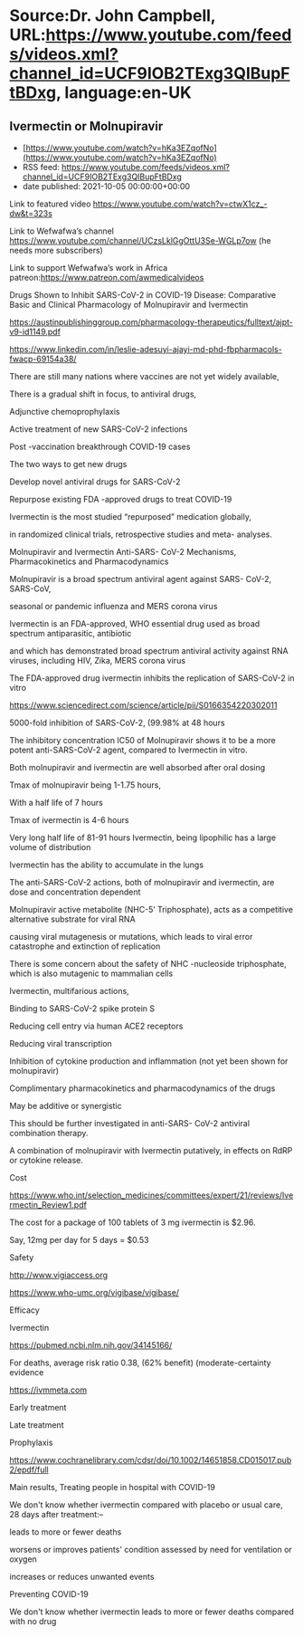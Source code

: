 # Source:Dr. John Campbell, URL:https://www.youtube.com/feeds/videos.xml?channel_id=UCF9IOB2TExg3QIBupFtBDxg, language:en-UK

## Ivermectin or Molnupiravir
 - [https://www.youtube.com/watch?v=hKa3EZqofNo](https://www.youtube.com/watch?v=hKa3EZqofNo)
 - RSS feed: https://www.youtube.com/feeds/videos.xml?channel_id=UCF9IOB2TExg3QIBupFtBDxg
 - date published: 2021-10-05 00:00:00+00:00

Link to featured video
https://www.youtube.com/watch?v=ctwX1cz_-dw&t=323s

Link to Wefwafwa’s channel
https://www.youtube.com/channel/UCzsLklGgOttU3Se-WGLp7ow
(he needs more subscribers)

Link to support Wefwafwa’s work in Africa
patreon:https://www.patreon.com/awmedicalvideos

Drugs Shown to Inhibit SARS-CoV-2 in COVID-19 Disease: Comparative Basic and Clinical Pharmacology of Molnupiravir and Ivermectin
 
https://austinpublishinggroup.com/pharmacology-therapeutics/fulltext/ajpt-v9-id1149.pdf

https://www.linkedin.com/in/leslie-adesuyi-ajayi-md-phd-fbpharmacols-fwacp-69154a38/

There are still many nations where vaccines are not yet widely available, 

There is a gradual shift in focus, to antiviral drugs, 

Adjunctive chemoprophylaxis

Active treatment of new SARS-CoV-2 infections

Post -vaccination breakthrough COVID-19 cases

The two ways to get new drugs

Develop novel antiviral drugs for SARS-CoV-2 

Repurpose existing FDA -approved drugs to treat COVID-19

Ivermectin is the most studied “repurposed” medication globally, 

in randomized clinical trials, retrospective studies and meta- analyses. 

Molnupiravir and Ivermectin Anti-SARS- CoV-2 Mechanisms, Pharmacokinetics and Pharmacodynamics 

Molnupiravir is a broad spectrum antiviral agent against SARS- CoV-2, SARS-CoV,

seasonal or pandemic influenza and MERS corona virus

Ivermectin is an FDA-approved, WHO essential drug used as broad spectrum antiparasitic, antibiotic 

and which has demonstrated broad spectrum antiviral activity against RNA viruses, including HIV, Zika, MERS corona virus

The FDA-approved drug ivermectin inhibits the replication of SARS-CoV-2 in vitro

https://www.sciencedirect.com/science/article/pii/S0166354220302011

5000-fold inhibition of SARS-CoV-2, (99.98% at 48 hours

The inhibitory concentration IC50 of Molnupiravir shows it to be a more potent anti-SARS-CoV-2 agent, compared to Ivermectin in vitro. 

Both molnupiravir and ivermectin are well absorbed after oral dosing

Tmax of molnupiravir being 1-1.75 hours,

With a half life of 7 hours

Tmax of ivermectin is 4-6 hours

Very long half life of 81-91 hours
Ivermectin, being lipophilic has a large volume of distribution

Ivermectin has the ability to accumulate in the lungs

The anti-SARS-CoV-2 actions, both of molnupiravir and ivermectin, are dose and concentration dependent

Molnupiravir active metabolite (NHC-5’ Triphosphate), acts as a competitive alternative substrate for viral RNA

causing viral mutagenesis or mutations, which leads to viral error catastrophe and extinction of replication

There is some concern about the safety of NHC -nucleoside triphosphate, which is also mutagenic to mammalian cells

Ivermectin, multifarious actions, 

Binding to SARS-CoV-2 spike protein S

Reducing cell entry via human ACE2 receptors 

Reducing viral transcription

Inhibition of cytokine production and inflammation
(not yet been shown for molnupiravir) 

Complimentary pharmacokinetics and pharmacodynamics of the drugs

May be additive or synergistic

This should be further investigated in anti-SARS- CoV-2 antiviral combination therapy.

A combination of molnupiravir with Ivermectin putatively, in effects on RdRP or cytokine release. 

Cost

https://www.who.int/selection_medicines/committees/expert/21/reviews/Ivermectin_Review1.pdf

The cost for a package of 100 tablets of 3 mg ivermectin is $2.96.

Say, 12mg per day for 5 days = $0.53

Safety

http://www.vigiaccess.org

https://www.who-umc.org/vigibase/vigibase/

 

 

 



Efficacy

Ivermectin

https://pubmed.ncbi.nlm.nih.gov/34145166/

For deaths, average risk ratio 0.38, (62% benefit) (moderate-certainty evidence

https://ivmmeta.com

Early treatment 

Late treatment
 

Prophylaxis
 


 

https://www.cochranelibrary.com/cdsr/doi/10.1002/14651858.CD015017.pub2/epdf/full

Main results, Treating people in hospital with COVID-19

We don't know whether ivermectin compared with placebo or usual care, 28 days after treatment:– 

leads to more or fewer deaths

worsens or improves patients' condition assessed by need for ventilation or oxygen

increases or reduces unwanted events

Preventing COVID-19

We don't know whether ivermectin leads to more or fewer deaths compared with no drug

